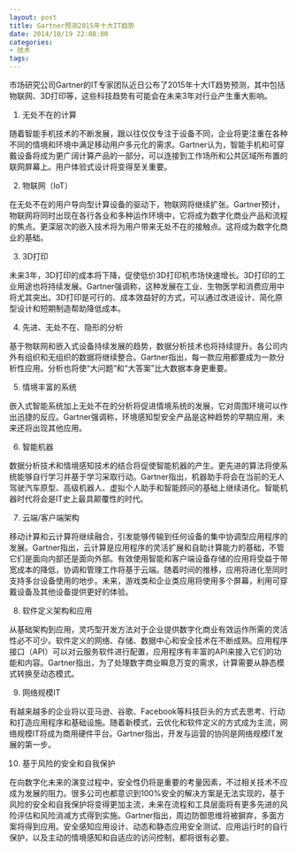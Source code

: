 ```yaml
---
layout: post
title: Gartner预测2015年十大IT趋势
date: 2014/10/19 22:08:00
categories: 
- 技术
tags: 
---
```


市场研究公司Gartner的IT专家团队近日公布了2015年十大IT趋势预测，其中包括物联网、3D打印等，这些科技趋势有可能会在未来3年对行业产生重大影响。

1.  无处不在的计算

随着智能手机技术的不断发展，跟以往仅仅专注于设备不同，企业将更注重在各种不同的情境和环境中满足移动用户多元化的需求。Gartner认为，智能手机和可穿戴设备将成为更广阔计算产品的一部分，可以连接到工作场所和公共区域所布置的联网屏幕上。用户体验式设计将变得至关重要。

2.  物联网（IoT）

在无处不在的用户导向型计算设备的驱动下，物联网将继续扩张。Gartner预计，物联网将同时出现在各行各业和多种运作环境中，它将成为数字化商业产品和流程的焦点。更深层次的嵌入技术将为用户带来无处不在的接触点。这将成为数字化商业的基础。

3.  3D打印

未来3年，3D打印的成本将下降，促使低价3D打印机市场快速增长。3D打印的工业用途也将持续发展。Gartner强调称，这种发展在工业、生物医学和消费应用中将尤其突出。3D打印是可行的、成本效益好的方式，可以通过改进设计、简化原型设计和短期制造帮助降低成本。

4.  先进、无处不在、隐形的分析

基于物联网和嵌入式设备持续发展的趋势，数据分析技术也将持续提升。各公司内外有组织和无组织的数据将继续整合。Gartner指出，每一款应用都要成为一款分析性应用。分析也将使“大问题”和“大答案”比大数据本身更重要。

5.  情境丰富的系统

嵌入式智能系统加上无处不在的分析将促进情境系统的发展，它对周围环境可以作出迅捷的反应。Gartner强调称，环境感知型安全产品是这种趋势的早期应用，未来还将出现其他应用。

6.  智能机器

数据分析技术和情境感知技术的结合将促使智能机器的产生。更先进的算法将使系统能够自行学习并基于学习采取行动。Gartner指出，机器助手将会在当前的无人驾驶汽车原型、高级机器人、虚拟个人助手和智能顾问的基础上继续进化。智能机器时代将会是IT史上最具颠覆性的时代。

7.  云端/客户端架构

移动计算和云计算将继续融合，引发能够传输到任何设备的集中协调型应用程序的发展。Gartner指出，云计算是应用程序的灵活扩展和自助计算能力的基础，不管它们是面向内部还是面向外部。有效使用智能和客户端设备存储的应用将受益于带宽成本的降低，协调和管理工作将基于云端。随着时间的推移，应用将进化至同时支持多台设备使用的地步。未来，游戏类和企业类应用将使用多个屏幕，利用可穿戴设备及其他设备提供更好的体验。

8.  软件定义架构和应用

从基础架构到应用，灵巧型开发方法对于企业提供数字化商业有效运作所需的灵活性必不可少。软件定义的网络、存储、数据中心和安全技术在不断成熟。应用程序接口（API）可以对云服务软件进行配置，应用程序有丰富的API来接入它们的功能和内容。Gartner指出，为了处理数字商业瞬息万变的需求，计算需要从静态模式转换至动态模式。

9.  网络规模IT

有越来越多的企业将以亚马逊、谷歌、Facebook等科技巨头的方式去思考、行动和打造应用程序和基础设施。随着新模式，云优化和软件定义的方式成为主流，网络规模IT将成为商用硬件平台。Gartner指出，开发与运营的协同是网络规模IT发展的第一步。

10.  基于风险的安全和自我保护

在向数字化未来的演变过程中，安全性仍将是重要的考量因素，不过相关技术不应成为发展的阻力。很多公司也都意识到100%安全的解决方案是无法实现的，基于风险的安全和自我保护将变得更加主流，未来在流程和工具层面将有更多先进的风险评估和风险消减方式得到实施。Gartner指出，周边防御思维将被摒弃，多面方案将得到应用。安全感知应用设计、动态和静态应用安全测试、应用运行时的自行保护，以及主动的情境感知和自适应的访问控制，都将很有必要。
